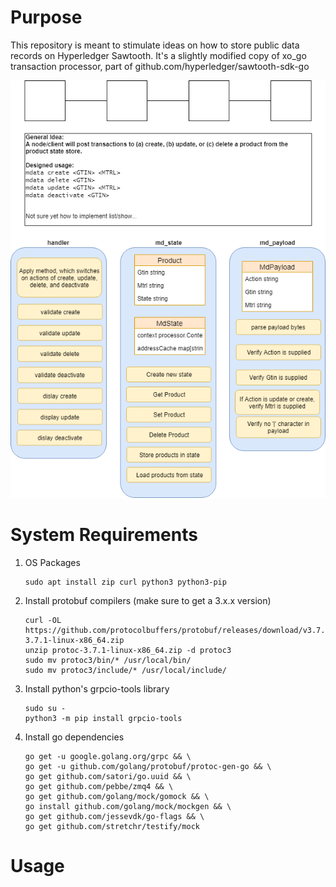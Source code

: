 # Purpose
This repository is meant to stimulate ideas on how to store public data records on Hyperledger Sawtooth. 
It's a slightly modified copy of xo_go transaction processor, part of github.com/hyperledger/sawtooth-sdk-go

![alt text](docs/Mdata.png "Diagram")

# System Requirements

1. OS Packages
    ```
    sudo apt install zip curl python3 python3-pip
    ```

2. Install protobuf compilers (make sure to get a 3.x.x version)
    ```
    curl -OL https://github.com/protocolbuffers/protobuf/releases/download/v3.7.1/protoc-3.7.1-linux-x86_64.zip
    unzip protoc-3.7.1-linux-x86_64.zip -d protoc3
    sudo mv protoc3/bin/* /usr/local/bin/
    sudo mv protoc3/include/* /usr/local/include/
    ```

2. Install python's grpcio-tools library
    ```
    sudo su - 
    python3 -m pip install grpcio-tools
    ```

3. Install go dependencies
    ```
    go get -u google.golang.org/grpc && \
    go get -u github.com/golang/protobuf/protoc-gen-go && \
    go get github.com/satori/go.uuid && \
    go get github.com/pebbe/zmq4 && \
    go get github.com/golang/mock/gomock && \
    go install github.com/golang/mock/mockgen && \
    go get github.com/jessevdk/go-flags && \
    go get github.com/stretchr/testify/mock
    ```

# Usage
